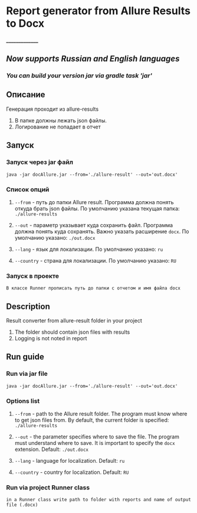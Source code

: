 # Report generator from Allure Results to Docx

#### _____________

## ***Now supports Russian and English languages***
### ***You can build your version jar via gradle task 'jar'***
## Описание

Генерация проходит из allure-results

1. В папке должны лежать json файлы.
2. Логирование не попадает в отчет

## Запуск

### Запуск через jar файл

```
java -jar docAllure.jar --from='./allure-result' --out='out.docx'
```

### Список опций

1) `--from` - путь до папки Allure result. Программа должна понять откуда брать json файлы. По умолчанию указана текущая
   папка: `./allure-results`

2) `--out` - параметр указывает куда сохранить файл. Программа должна понять куда сохранять. Важно указать
   расширение `docx`. По умолчанию указано: `./out.docx`

3) `--lang` - язык для локализации. По умолчанию указано: `ru`

4) `--country` - страна для локализации. По умолчанию указано: `RU`

### Запуск в проекте

```
В классе Runner прописать путь до папки с отчетом и имя файла docx
```

## Description

Result converter from allure-result folder in your project

1. The folder should contain json files with results
2. Logging is not noted in report

## Run guide

### Run via jar file

```
java -jar docAllure.jar --from='./allure-result' --out='out.docx'
```

### Options list

1) `--from` - path to the Allure result folder. The program must know where to get json files from. By default, the
   current folder is specified: `./allure-results`

2) `--out` - the parameter specifies where to save the file. The program must understand where to save. It is important
   to specify the `docx` extension. Default: `./out.docx`

3) `--lang` - language for localization. Default: `ru`

4) `--country` - country for localization. Default: `RU`

### Run via project Runner class

```
in a Runner class write path to folder with reports and name of output file (.docx) 
```